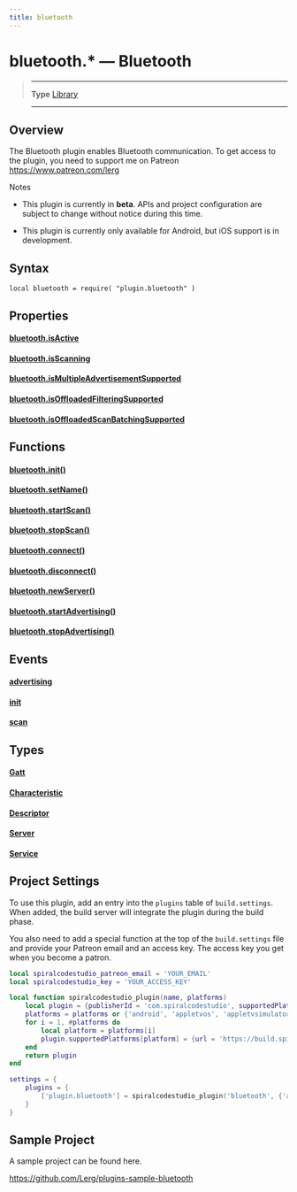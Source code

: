 ```yaml
---
title: bluetooth
---
```

# bluetooth.* &mdash; Bluetooth

> --------------------- ------------------------------------------------------------------------------------------
> __Type__              [Library](https://docs.coronalabs.com/api/type/library.html)



> --------------------- ------------------------------------------------------------------------------------------


## Overview

The Bluetooth plugin enables Bluetooth communication.
To get access to the plugin, you need to support me on Patreon https://www.patreon.com/lerg

<div class="guide-notebox">
<div class="notebox-title">Notes</div>

* This plugin is currently in __beta__. APIs and project configuration are subject to change without notice during this time.

* This plugin is currently only available for Android, but iOS support is in development.

</div>


## Syntax

	local bluetooth = require( "plugin.bluetooth" )

## Properties

#### [bluetooth.isActive](/plugin/bluetooth/isActive)

#### [bluetooth.isScanning](/plugin/bluetooth/isScanning)

#### [bluetooth.isMultipleAdvertisementSupported](/plugin/bluetooth/isMultipleAdvertisementSupported)

#### [bluetooth.isOffloadedFilteringSupported](/plugin/bluetooth/isOffloadedFilteringSupported)

#### [bluetooth.isOffloadedScanBatchingSupported](/plugin/bluetooth/isOffloadedScanBatchingSupported)

## Functions

#### [bluetooth.init()](/plugin/bluetooth/init)

#### [bluetooth.setName()](/plugin/bluetooth/setName)

#### [bluetooth.startScan()](/plugin/bluetooth/startScan)

#### [bluetooth.stopScan()](/plugin/bluetooth/stopScan)

#### [bluetooth.connect()](/plugin/bluetooth/connect)

#### [bluetooth.disconnect()](/plugin/bluetooth/disconnect)

#### [bluetooth.newServer()](/plugin/bluetooth/newServer)

#### [bluetooth.startAdvertising()](/plugin/bluetooth/startAdvertising)

#### [bluetooth.stopAdvertising()](/plugin/bluetooth/stopAdvertising)

## Events

#### [advertising](/plugin/bluetooth/event/advertising/)

#### [init](/plugin/bluetooth/event/init/)

#### [scan](/plugin/bluetooth/event/scan/)

## Types

#### [Gatt](/plugin/bluetooth/type/Gatt/)

#### [Characteristic](/plugin/bluetooth/type/Characteristic/)

#### [Descriptor](/plugin/bluetooth/type/Descriptor/)

#### [Server](/plugin/bluetooth/type/Server/)

#### [Service](/plugin/bluetooth/type/Service/)

<a id="settings"></a>

## Project Settings

To use this plugin, add an entry into the `plugins` table of `build.settings`. When added, the build server will integrate the plugin during the build phase.

You also need to add a special function at the top of the `build.settings` file and provide your Patreon email and an access key. The access key you get when you become a patron.

```lua
local spiralcodestudio_patreon_email = 'YOUR_EMAIL'
local spiralcodestudio_key = 'YOUR_ACCESS_KEY'

local function spiralcodestudio_plugin(name, platforms)
	local plugin = {publisherId = 'com.spiralcodestudio', supportedPlatforms = {}}
	platforms = platforms or {'android', 'appletvos', 'appletvsimulator', 'iphone', 'iphone-sim', 'mac-sim', 'win32-sim'}
	for i = 1, #platforms do
		local platform = platforms[i]
		plugin.supportedPlatforms[platform] = {url = 'https://build.spiralcodestudio.com/' .. spiralcodestudio_patreon_email .. '/' .. spiralcodestudio_key .. '/solar2d/' .. name .. '_' .. platform .. '.tgz'}
	end
	return plugin
end

settings = {
	plugins = {
		['plugin.bluetooth'] = spiralcodestudio_plugin('bluetooth', {'android'})
	}
}
```

## Sample Project

A sample project can be found here.

https://github.com/Lerg/plugins-sample-bluetooth